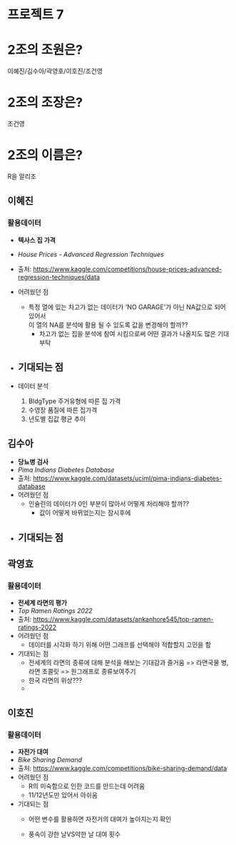 # 프로젝트 7

# 2조의 조원은?
이혜진/김수아/곽영호/이호진/조건영

# 2조의 조장은?
조건영

# 2조의 이름은?
R을 알리조

## 이혜진
### 활용데이터
- **텍사스 집 가격**
- *House Prices - Advanced Regression Techniques*
- 출처: https://www.kaggle.com/competitions/house-prices-advanced-regression-techniques/data
- 어려웠던 점
    - 특정 열에 있는 차고가 없는 데이터가 'NO GARAGE'가 아닌 NA값으로 되어 있어서  
      이 열의 NA를 분석에 활용 될 수 있도록 값을 변경해야 할까??
        - 차고가 없는 집을 분석에 참여 시킴으로써 어떤 결과가 나올지도 많은 기대 부탁
- 기대되는 점
    - 

- 데이터 분석
    1. BldgType 주거유형에 따른 집 가격
    2. 수영장 품질에 따른 집가격
    3. 년도별 집값 평균 추이
    
## 김수아
- **당뇨병 검사**
- *Pima Indians Diabetes Database*
- 출처: https://www.kaggle.com/datasets/uciml/pima-indians-diabetes-database
- 어려웠던 점
    - 인슐린의 데이터가 0인 부분이 많아서 어떻게 처리해야 할까??
        - 값이 어떻게 바뀌었는지는 잠시후에
- 기대되는 점
    - 

## 곽영효
### 활용데이터
- **전세계 라면의 평가**
- *Top Ramen Ratings 2022*
- 출처: https://www.kaggle.com/datasets/ankanhore545/top-ramen-ratings-2022
- 어려웠던 점
    - 데이터를 시각화 하기 위해 어떤 그래프를 선택해야 적합할지 고민을 함
- 기대되는 점
    - 전세계의 라면의 종류에 대해 분석을 해보는 기대감과 즐거움 => 라면국물 병, 라면 초콜릿 => 원그래프로 종류보여주기
    - 한국 라면의 위상???
    - 
    
## 이호진
### 활용데이터
- **자전가 대여**
- *Bike Sharing Demand*
- 출처: https://www.kaggle.com/competitions/bike-sharing-demand/data
- 어려웠던 점
    - R의 미숙함으로 인한 코드를 만드는데 어려움
    - 11/12년도만 있어서 아쉬움
- 기대되는 점
    - 어떤 변수를 활용하면 자전거의 대여가 높아지는지 확인
    
    
    - 풍속이 강한 날VS약한 날 대여 횟수